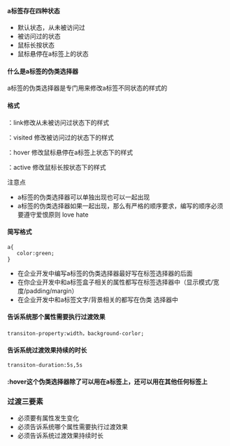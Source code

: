 #### a标签存在四种状态

* 默认状态，从未被访问过
* 被访问过的状态
* 鼠标长按状态
* 鼠标悬停在a标签上的状态

#### 什么是a标签的伪类选择器

a标签的伪类选择器是专门用来修改a标签不同状态的样式的

#### 格式

：link修改从未被访问过状态下的样式

：visited 修改被访问过的状态下的样式

：hover 修改鼠标悬停在a标签上状态下的样式

：active 修改鼠标长按状态下的样式

注意点

* a标签的伪类选择器可以单独出现也可以一起出现
* a标签的伪类选择器如果一起出现，那么有严格的顺序要求，编写的顺序必须要遵守爱恨原则 love hate

#### 简写格式

```
a{
   color:green;
}
```

* 在企业开发中编写a标签的伪类选择器最好写在标签选择器的后面
* 在你企业开发中和a标签盒子相关的属性都写在标签选择器中（显示模式/宽度/padding/margin）
* 在企业开发中和a标签文字/背景相关的都写在伪类 选择器中

#### 告诉系统那个属性需要执行过渡效果

```
transiton-property:width，background-corlor;
```

#### 告诉系统过渡效果持续的时长

```
transiton-duration:5s,5s
```

#### :hover这个伪类选择器除了可以用在a标签上，还可以用在其他任何标签上

### 过渡三要素

* 必须要有属性发生变化
* 必须告诉系统哪个属性需要执行过渡效果
* 必须告诉系统过渡效果持续时长



